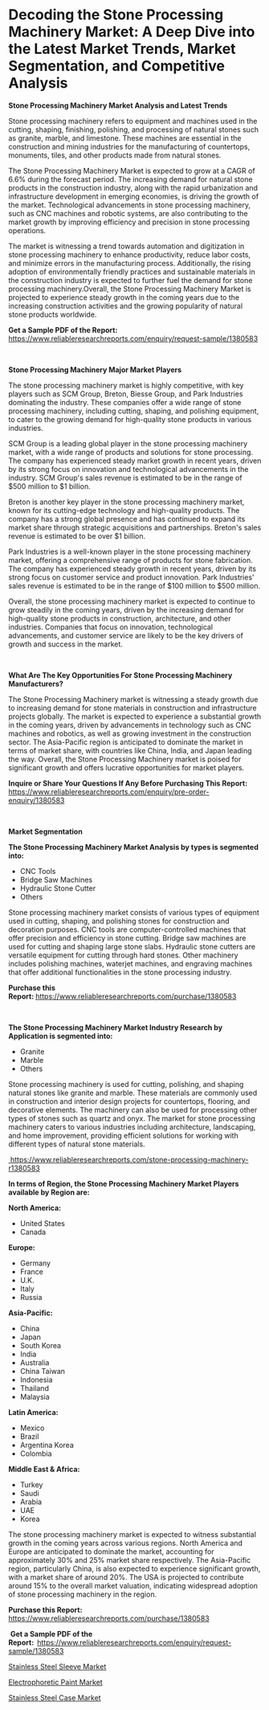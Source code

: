 <p><h1>Decoding the Stone Processing Machinery Market: A Deep Dive into the Latest Market Trends, Market Segmentation, and Competitive Analysis</h1></p><p><strong>Stone Processing Machinery Market Analysis and Latest Trends</strong></p>
<p><p>Stone processing machinery refers to equipment and machines used in the cutting, shaping, finishing, polishing, and processing of natural stones such as granite, marble, and limestone. These machines are essential in the construction and mining industries for the manufacturing of countertops, monuments, tiles, and other products made from natural stones.</p><p>The Stone Processing Machinery Market is expected to grow at a CAGR of 6.6% during the forecast period. The increasing demand for natural stone products in the construction industry, along with the rapid urbanization and infrastructure development in emerging economies, is driving the growth of the market. Technological advancements in stone processing machinery, such as CNC machines and robotic systems, are also contributing to the market growth by improving efficiency and precision in stone processing operations.</p><p>The market is witnessing a trend towards automation and digitization in stone processing machinery to enhance productivity, reduce labor costs, and minimize errors in the manufacturing process. Additionally, the rising adoption of environmentally friendly practices and sustainable materials in the construction industry is expected to further fuel the demand for stone processing machinery.Overall, the Stone Processing Machinery Market is projected to experience steady growth in the coming years due to the increasing construction activities and the growing popularity of natural stone products worldwide.</p></p>
<p><strong>Get a Sample PDF of the Report:&nbsp;</strong> <a href="https://www.reliableresearchreports.com/enquiry/request-sample/1380583">https://www.reliableresearchreports.com/enquiry/request-sample/1380583</a></p>
<p>&nbsp;</p>
<p><strong>Stone Processing Machinery Major Market Players</strong></p>
<p><p>The stone processing machinery market is highly competitive, with key players such as SCM Group, Breton, Biesse Group, and Park Industries dominating the industry. These companies offer a wide range of stone processing machinery, including cutting, shaping, and polishing equipment, to cater to the growing demand for high-quality stone products in various industries.</p><p>SCM Group is a leading global player in the stone processing machinery market, with a wide range of products and solutions for stone processing. The company has experienced steady market growth in recent years, driven by its strong focus on innovation and technological advancements in the industry. SCM Group's sales revenue is estimated to be in the range of $500 million to $1 billion.</p><p>Breton is another key player in the stone processing machinery market, known for its cutting-edge technology and high-quality products. The company has a strong global presence and has continued to expand its market share through strategic acquisitions and partnerships. Breton's sales revenue is estimated to be over $1 billion.</p><p>Park Industries is a well-known player in the stone processing machinery market, offering a comprehensive range of products for stone fabrication. The company has experienced steady growth in recent years, driven by its strong focus on customer service and product innovation. Park Industries' sales revenue is estimated to be in the range of $100 million to $500 million.</p><p>Overall, the stone processing machinery market is expected to continue to grow steadily in the coming years, driven by the increasing demand for high-quality stone products in construction, architecture, and other industries. Companies that focus on innovation, technological advancements, and customer service are likely to be the key drivers of growth and success in the market.</p></p>
<p>&nbsp;</p>
<p><strong>What Are The Key Opportunities For Stone Processing Machinery Manufacturers?</strong></p>
<p><p>The Stone Processing Machinery market is witnessing a steady growth due to increasing demand for stone materials in construction and infrastructure projects globally. The market is expected to experience a substantial growth in the coming years, driven by advancements in technology such as CNC machines and robotics, as well as growing investment in the construction sector. The Asia-Pacific region is anticipated to dominate the market in terms of market share, with countries like China, India, and Japan leading the way. Overall, the Stone Processing Machinery market is poised for significant growth and offers lucrative opportunities for market players.</p></p>
<p><strong>Inquire or Share Your Questions If Any Before Purchasing This Report:</strong> <a href="https://www.reliableresearchreports.com/enquiry/pre-order-enquiry/1380583">https://www.reliableresearchreports.com/enquiry/pre-order-enquiry/1380583</a></p>
<p>&nbsp;</p>
<p><strong>Market Segmentation</strong></p>
<p><strong>The Stone Processing Machinery Market Analysis by types is segmented into:</strong></p>
<p><ul><li>CNC Tools</li><li>Bridge Saw Machines</li><li>Hydraulic Stone Cutter</li><li>Others</li></ul></p>
<p><p>Stone processing machinery market consists of various types of equipment used in cutting, shaping, and polishing stones for construction and decoration purposes. CNC tools are computer-controlled machines that offer precision and efficiency in stone cutting. Bridge saw machines are used for cutting and shaping large stone slabs. Hydraulic stone cutters are versatile equipment for cutting through hard stones. Other machinery includes polishing machines, waterjet machines, and engraving machines that offer additional functionalities in the stone processing industry.</p></p>
<p><strong>Purchase this Report:&nbsp;</strong><a href="https://www.reliableresearchreports.com/purchase/1380583">https://www.reliableresearchreports.com/purchase/1380583</a></p>
<p>&nbsp;</p>
<p><strong>The Stone Processing Machinery Market Industry Research by Application is segmented into:</strong></p>
<p><ul><li>Granite</li><li>Marble</li><li>Others</li></ul></p>
<p><p>Stone processing machinery is used for cutting, polishing, and shaping natural stones like granite and marble. These materials are commonly used in construction and interior design projects for countertops, flooring, and decorative elements. The machinery can also be used for processing other types of stones such as quartz and onyx. The market for stone processing machinery caters to various industries including architecture, landscaping, and home improvement, providing efficient solutions for working with different types of natural stone materials.</p></p>
<p><a href="https://www.reliableresearchreports.com/stone-processing-machinery-r1380583">&nbsp;https://www.reliableresearchreports.com/stone-processing-machinery-r1380583</a></p>
<p><strong>In terms of Region, the Stone Processing Machinery Market Players available by Region are:</strong></p>
<p>
    <p> <strong> North America: </strong>
        <ul>
            <li>United States</li>
            <li>Canada</li>
        </ul>
        </p> 
    <p> <strong> Europe: </strong>
        <ul>
            <li>Germany</li>
            <li>France</li>
            <li>U.K.</li>
            <li>Italy</li>
            <li>Russia</li>
        </ul>
        </p> 
    <p> <strong> Asia-Pacific: </strong>
        <ul>
            <li>China</li>
            <li>Japan</li>
            <li>South Korea</li>
            <li>India</li>
            <li>Australia</li>
            <li>China Taiwan</li>
            <li>Indonesia</li>
            <li>Thailand</li>
            <li>Malaysia</li>
        </ul>
        </p> 
    <p> <strong> Latin America: </strong>
        <ul>
            <li>Mexico</li>
            <li>Brazil</li>
            <li>Argentina Korea</li>
            <li>Colombia</li>
        </ul>
        </p> 
    <p> <strong> Middle East & Africa: </strong>
        <ul>
            <li>Turkey</li>
            <li>Saudi</li>
            <li>Arabia</li>
            <li>UAE</li>
            <li>Korea</li>
        </ul>
    </p>
    </p>
<p><p>The stone processing machinery market is expected to witness substantial growth in the coming years across various regions. North America and Europe are anticipated to dominate the market, accounting for approximately 30% and 25% market share respectively. The Asia-Pacific region, particularly China, is also expected to experience significant growth, with a market share of around 20%. The USA is projected to contribute around 15% to the overall market valuation, indicating widespread adoption of stone processing machinery in the region.</p></p>
<p><strong>Purchase this Report: </strong><a href="https://www.reliableresearchreports.com/purchase/1380583">https://www.reliableresearchreports.com/purchase/1380583</a></p>
<p>&nbsp;<strong>Get a Sample PDF of the Report:&nbsp;&nbsp;</strong><a href="https://www.reliableresearchreports.com/enquiry/request-sample/1380583">https://www.reliableresearchreports.com/enquiry/request-sample/1380583</a></p>
<p><strong></strong></p>
<p><p><a href="https://www.linkedin.com/pulse/stainless-steel-sleeve-market-size-growth-outlook-from-2024-prbmf?trackingId=hBI7qOtqqrSIkuJ3metgEw%3D%3D">Stainless Steel Sleeve Market</a></p><p><a href="https://www.linkedin.com/pulse/electrophoretic-paint-market-share-amp-new-trends-analysis-report-s51of?trackingId=%2BpkVUxswQONrnMG1mEYvqg%3D%3D">Electrophoretic Paint Market</a></p><p><a href="https://www.linkedin.com/pulse/stainless-steel-case-market-comprehensive-report-its-bmb8f?trackingId=Xgq%2F6JcPcbNoxuDQQj6FEg%3D%3D">Stainless Steel Case Market</a></p></p>